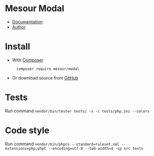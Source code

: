 # Mesour Modal

- [Documentation](http://components.mesour.com/component/modal)
- [Author](http://mesour.com)

# Install

- With [Composer](https://getcomposer.org)

        composer require mesour/modal

- Or download source from [GitHub](https://github.com/mesour/modal/releases)

# Tests

Run command `vendor/bin/tester tests/ -s -c tests/php.ini --colors`

# Code style

Run command `vendor/bin/phpcs --standard=ruleset.xml --extensions=php,phpt --encoding=utf-8 --tab-width=4 -sp src tests`
